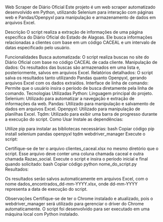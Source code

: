 Web Scraper de Diário Oficial
Este projeto é um web scraper automatizado desenvolvido em Python, utilizando Selenium para interação com páginas web e Pandas/Openpyxl para manipulação e armazenamento de dados em arquivos Excel.

Descrição
O script realiza a extração de informações de uma página específica do Diário Oficial do Estado de Alagoas. Ele busca informações relacionadas a clientes com base em um código CACEAL e um intervalo de datas especificado pelo usuário.

Funcionalidades
Busca automatizada: O script realiza buscas no site do Diário Oficial com base no código CACEAL de cada cliente.
Manipulação de dados: Os resultados das buscas são armazenados em uma lista e, posteriormente, salvos em arquivos Excel.
Relatórios detalhados: O script salva os resultados tanto utilizando Pandas quanto Openpyxl, gerando arquivos Excel com os dados extraídos.
Interface de linha de comando: Permite que o usuário insira o período de busca diretamente pela linha de comando.
Tecnologias Utilizadas
Python: Linguagem principal do projeto.
Selenium: Utilizado para automatizar a navegação e extração de informações da web.
Pandas: Utilizado para manipulação e salvamento de dados em arquivos Excel.
Openpyxl: Utilizado para manipulação de planilhas Excel.
Tqdm: Utilizado para exibir uma barra de progresso durante a execução do script.
Como Usar
Instale as dependências:

Utilize pip para instalar as bibliotecas necessárias:
bash
Copiar código
pip install selenium pandas openpyxl tqdm webdriver_manager
Execute o script:

Certifique-se de ter o arquivo clientes_caceal.xlsx no mesmo diretório que o script. Esse arquivo deve conter uma coluna chamada caceal e outra chamada Razao_social.
Execute o script e insira o período inicial e final quando solicitado:
bash
Copiar código
python nome_do_script.py
Resultados:

Os resultados serão salvos automaticamente em arquivos Excel, com o nome dados_encontrados_dd-mm-YYYY.xlsx, onde dd-mm-YYYY representa a data de execução do script.

Observações
Certifique-se de ter o Chrome instalado e atualizado, pois o webdriver_manager será utilizado para gerenciar o driver do Chrome automaticamente.
O script foi desenvolvido para ser executado em uma máquina local com Python instalado.
